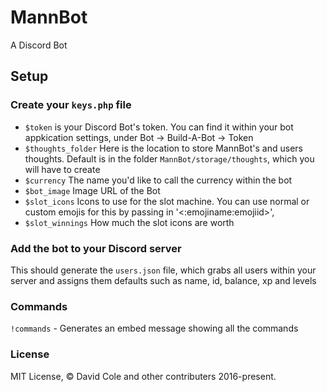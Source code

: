 # MannBot
A Discord Bot

## Setup
### Create your `keys.php` file

- `$token` is your Discord Bot's token. You can find it within your bot appkication settings, under Bot -> Build-A-Bot -> Token
- `$thoughts_folder` Here is the location to store MannBot's and users thoughts. Default is in the folder `MannBot/storage/thoughts`, which you will have to create
- `$currency` The name you'd like to call the currency within the bot
- `$bot_image` Image URL of the Bot
- `$slot_icons` Icons to use for the slot machine. You can use normal or custom emojis for this by passing in '<:emojiname:emojiid>',
- `$slot_winnings` How much the slot icons are worth 

### Add the bot to your Discord server
This should generate the `users.json` file, which grabs all users within your server and assigns them defaults such as name, id, balance, xp and levels

### Commands
`!commands` - Generates an embed message showing all the commands 

### License
MIT License, © David Cole and other contributers 2016-present.

